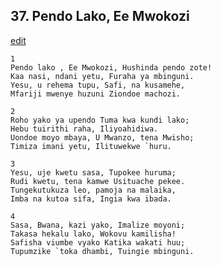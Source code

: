 ## 37. Pendo Lako, Ee Mwokozi
[edit](https://docs.google.com/document/d/1W0gD8i3B47%2D5sd1tWY9IC5rC9gAYZzJO/edit?mode=html)




    1
    Pendo lako , Ee Mwokozi, Hushinda pendo zote!
    Kaa nasi, ndani yetu, Furaha ya mbinguni.
    Yesu, u rehema tupu, Safi, na kusamehe,
    Mfariji mwenye huzuni Ziondoe machozi.

    2
    Roho yako ya upendo Tuma kwa kundi lako;
    Hebu tuirithi raha, Iliyoahidiwa.
    Uondoe moyo mbaya, U Mwanzo, tena Mwisho;
    Timiza imani yetu, Ilituwekwe `huru.

    3
    Yesu, uje kwetu sasa, Tupokee huruma;
    Rudi kwetu, tena kamwe Usituache pekee.
    Tungekutukuza leo, pamoja na malaika,
    Imba na kutoa sifa, Ingia kwa ibada.

    4
    Sasa, Bwana, kazi yako, Imalize moyoni;
    Takasa hekalu lako, Wokovu kamilisha!
    Safisha viumbe vyako Katika wakati huu;
    Tupumzike `toka dhambi, Tuingie mbinguni.


